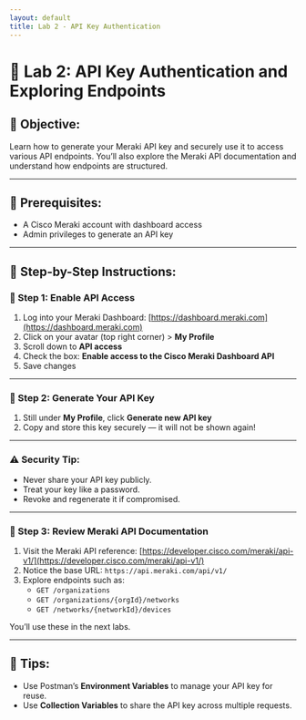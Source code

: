 ```yaml
---
layout: default
title: Lab 2 - API Key Authentication
---
```


# 🔹 Lab 2: API Key Authentication and Exploring Endpoints

## 🎯 Objective:
Learn how to generate your Meraki API key and securely use it to access various API endpoints. You’ll also explore the Meraki API documentation and understand how endpoints are structured.

---

## 🧰 Prerequisites:
- A Cisco Meraki account with dashboard access
- Admin privileges to generate an API key

---

## 🧭 Step-by-Step Instructions:

### 🔐 Step 1: Enable API Access

1. Log into your Meraki Dashboard: [https://dashboard.meraki.com](https://dashboard.meraki.com)
2. Click on your avatar (top right corner) > **My Profile**
3. Scroll down to **API access**
4. Check the box: **Enable access to the Cisco Meraki Dashboard API**
5. Save changes

---

### 🔑 Step 2: Generate Your API Key

1. Still under **My Profile**, click **Generate new API key**
2. Copy and store this key securely — it will not be shown again!

---

### ⚠️ Security Tip:
- Never share your API key publicly.
- Treat your key like a password.
- Revoke and regenerate it if compromised.

---

### 🔎 Step 3: Review Meraki API Documentation

1. Visit the Meraki API reference: [https://developer.cisco.com/meraki/api-v1/](https://developer.cisco.com/meraki/api-v1/)
2. Notice the base URL: `https://api.meraki.com/api/v1/`
3. Explore endpoints such as:
   - `GET /organizations`
   - `GET /organizations/{orgId}/networks`
   - `GET /networks/{networkId}/devices`

You’ll use these in the next labs.

---

## 🧠 Tips:
- Use Postman’s **Environment Variables** to manage your API key for reuse.
- Use **Collection Variables** to share the API key across multiple requests.


